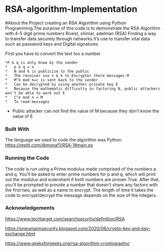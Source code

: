 # RSA-algorithm-Implementation
#About the Project
creating an RSA Algorithm using Python Programming.The purpose of this code is to demonstrate the RSA Algorithm with 4-5 digit prime numbers
Rivest, shimar, adelman (RSA)
Finding a way to transfer data securely through networks
 It’s  use to transfer vital data such as password keys and Digital signatures

First you have to convert the text too a number
	
	*P & q is only know by the sender
	*	p & q = n 
	*	N and k is publicize to the public
	*	The receiver use n & k to Encrypter there messages M 
	*	M^k mod n=c is sent back to the sender
	*	Can be decrypted by using another private key E 
	*	Because the mathematic difficulty in factoring N, public attackers won’t be able to work out E
	*	C^e mod n = M
	*	To read messages 
* Public attacker can not find the value of M because they don’t know the value of E

### Built With
The language we used to code the algorithm was Python. 
https://replit.com/@monaf1/RSA-1#main.py

### Running the Code
The code is run using a Prime modulus made comprised of the numbers p and q. You'll be asked to enter prime numbers for p and q, which will print out the modulus and eulerotient if both numbers are proven True. After that, you'll be prompted to provide a number that doesn't share any factors with the first two, as well as a name to encrypt. The length of time it takes the code to encrypt/decrypt the message depends on the size of the integers.

### Acknowledgements
https://www.techtarget.com/searchsecurity/definition/RSA

https://pneumannsecurity.blogspot.com/2020/06/crypto-key-and-key-exchange.html

https://www.geeksforgeeks.org/rsa-algorithm-cryptography/
